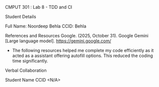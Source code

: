 CMPUT 301 : Lab 8 - TDD and CI

Student Details

Full Name: Noordeep Behla
CCID: Behla

References and Resources
Google. (2025, October 31). Google Gemini [Large language model]. https://gemini.google.com/
- The following resources helped me complete my code efficiently as it acted as a assistant offering autofill options. This reduced the coding time significantly. 

Verbal Collaboration

Student Name	CCID
<N/A>
